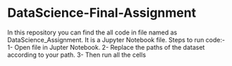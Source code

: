 # DataScience-Final-Assignment
In this repository you can find the all code in file named as DataScience_Assignment.
It is a Jupyter Notebook file.
Steps to run code:-
 1- Open file in Jupter Notebook.
 2- Replace the paths of the dataset according to your path.
 3- Then run all the cells
